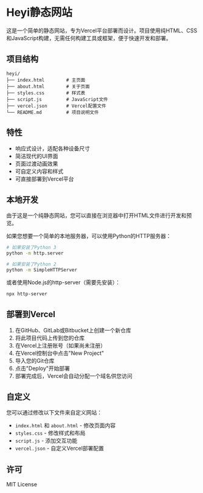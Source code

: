 # Heyi静态网站

这是一个简单的静态网站，专为Vercel平台部署而设计。项目使用纯HTML、CSS和JavaScript构建，无需任何构建工具或框架，便于快速开发和部署。

## 项目结构

```
heyi/
├── index.html        # 主页面
├── about.html        # 关于页面
├── styles.css        # 样式表
├── script.js         # JavaScript文件
├── vercel.json       # Vercel配置文件
└── README.md         # 项目说明文件
```

## 特性

- 响应式设计，适配各种设备尺寸
- 简洁现代的UI界面
- 页面过渡动画效果
- 可自定义内容和样式
- 可直接部署到Vercel平台

## 本地开发

由于这是一个纯静态网站，您可以直接在浏览器中打开HTML文件进行开发和预览。

如果您想要一个简单的本地服务器，可以使用Python的HTTP服务器：

```bash
# 如果安装了Python 3
python -m http.server

# 如果安装了Python 2
python -m SimpleHTTPServer
```

或者使用Node.js的http-server（需要先安装）：

```bash
npx http-server
```

## 部署到Vercel

1. 在GitHub、GitLab或Bitbucket上创建一个新仓库
2. 将此项目代码上传到您的仓库
3. 在Vercel上注册账号（如果尚未注册）
4. 在Vercel控制台中点击"New Project"
5. 导入您的Git仓库
6. 点击"Deploy"开始部署
7. 部署完成后，Vercel会自动分配一个域名供您访问

## 自定义

您可以通过修改以下文件来自定义网站：

- `index.html` 和 `about.html` - 修改页面内容
- `styles.css` - 修改样式和布局
- `script.js` - 添加交互功能
- `vercel.json` - 自定义Vercel部署配置

## 许可

MIT License 